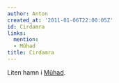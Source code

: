 ```yaml
---
author: Anton
created_at: '2011-01-06T22:00:05Z'
id: Cirdamra
links:
  mention:
  - Mûhad
title: Cirdamra
---
```


Liten hamn i [Mûhad].

  [Mûhad]: Mûhad
